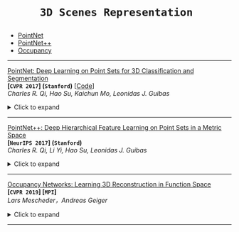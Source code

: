# <p align=center>`3D Scenes Representation `</p>



- [PointNet](#PointNet)
- [PointNet++](#PointNet++)
- [Occupancy](#Occupancy)

---

<span id="PointNet"></span>
[PointNet: Deep Learning on Point Sets for 3D Classification and Segmentation](https://arxiv.org/pdf/1612.00593.pdf)  
**[`CVPR 2017`] (`Stanford`)** [[Code](https://github.com/charlesq34/pointnet)]  
*Charles R. Qi, Hao Su, Kaichun Mo, Leonidas J. Guibas*

<details><summary>Click to expand</summary><p>

<div align=center><img src="https://raw.githubusercontent.com/yzy1996/Image-Hosting/master/20210223205556.png" alt="image-20210223153047231" style="zoom:50%;" /></div>

> **Summary**

We design a deep learning framework that directly consumes **unordered** **point sets** as inputs and provides a unified architecture for applications ranging from object classification, part segmentation, to scene semantic parsing.

> **Details**

**Symmetry Function for Unordered Input.** In order to make a model invariant to input permutation. Choose a symmetric function to aggregate the information from each point.
$$
f\left(\left\{x_{1}, \ldots, x_{n}\right\}\right) \approx g\left(h\left(x_{1}\right), \ldots, h\left(x_{n}\right)\right)
$$
where $h$ is a multi-layer perception network and $g$ is a composition of a single variable function and a max pooling function.

**Local and Global Information Aggregation.** 

**Joint Alignment Network.** The semantic labeling of a point cloud has to be invariant if the point cloud undergoes certain geometric transformations. We therefore expect that the learnt representation by
our point set is invariant to these transformations.

</p></details>

---

<span id="PointNet++"></span>
[PointNet++: Deep Hierarchical Feature Learning on Point Sets in a Metric Space](https://arxiv.org/pdf/1706.02413.pdf)  
**[`NeurIPS 2017`] (`Stanford`)**  
*Charles R. Qi, Li Yi, Hao Su, Leonidas J. Guibas*

<details><summary>Click to expand</summary><p>

</p></details>

---

<span id="Occupancy"></span>
[Occupancy Networks: Learning 3D Reconstruction in Function Space](https://arxiv.org/pad/1812.03828.pdf)  
**[`CVPR 2019`] [`MPI`]**  
*Lars Mescheder，Andreas Geiger*

<details><summary>Click to expand</summary><p>

<div align=center><img src="https://raw.githubusercontent.com/yzy1996/Image-Hosting/master/20210223153049.png" alt="image-20210223153047231" style="zoom:50%;" /></div>

> **Summary**

Occupancy networks implicitly represent the 3D surface as the continuous decision boundary of a deep neural network classifier.

The key insight is that we represent the 3D object with a neural network that assigns to every location $\boldsymbol{p} \in \mathbb{R}^3$ an occupancy probability between 0 and 1. (just like a binary classification)

> **Details**

input object $x \in \mathcal{X}$; a query $\boldsymbol{p} \in \mathbb{R}^3$; output $s \in \mathbb{R}$.
$$
f_\theta : (\boldsymbol{p}, x) \mapsto o, ~~~~~~~~\text{where}~~ s \in [0, 1]
$$

for the $i$-th sample in a training batch we sample $K$ points $p_{ij} \in \mathbb{R}^3, j=1, \dots, K$. 

The train loss is:
$$
\mathcal{L}(\theta) = \sum_{i=1}^N \sum_{j=1}^K \mathcal{L}(f_\theta(p_{ij}, x_i), o_{ij})
$$
After training, we can extra an approximate iso-surface:
$$
\{\boldsymbol{p} \in \mathbb{R}^3 | f_\theta(\boldsymbol{p}, x) = \tau\}
$$
我的疑问是，o的真值是怎么来的呢，如果输入是一张图片的话？答案是需要3D监督信号

</p></details>

---
